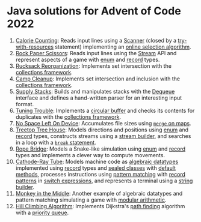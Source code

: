 # Java solutions for Advent of Code 2022

 1. [Calorie Counting](https://adventofcode.com/2022/day/1): Reads input lines using a [Scanner](https://docs.oracle.com/en/java/javase/19/docs/api/java.base/java/util/Scanner.html) (closed by a [try-with-resources](https://docs.oracle.com/javase/tutorial/essential/exceptions/tryResourceClose.html) statement) implementing an [online selection algorithm](https://en.m.wikipedia.org/wiki/Selection_algorithm#Online_selection_algorithm).
 1. [Rock Paper Scissors](https://adventofcode.com/2022/day/2): Reads input lines using the [Stream](https://docs.oracle.com/en/java/javase/19/docs/api/java.base/java/util/stream/package-summary.html) API and represent aspects of a game with [enum] and [record] types.
 1. [Rucksack Reorganization](https://adventofcode.com/2022/day/3): Implements set intersection with the [collections framework].
 1. [Camp Cleanup](https://adventofcode.com/2022/day/4): Implements set intersection and inclusion with the [collections framework].
 1. [Supply Stacks](https://adventofcode.com/2022/day/5): Builds and manipulates stacks with the [Dequeue](https://download.java.net/java/early_access/panama/docs/api/java.base/java/util/Deque.html) interface and defines a hand-written parser for an interesting input format.
 1. [Tuning Trouble](https://adventofcode.com/2022/day/6): Implements a [circular buffer](https://en.wikipedia.org/wiki/Circular_buffer) and checks its contents for duplicates with the [collections framework].
 1. [No Space Left On Device](https://adventofcode.com/2022/day/7): Accumulates file sizes using [`merge` on maps](https://docs.oracle.com/en/java/javase/19/docs/api/java.base/java/util/Map.html#merge(K,V,java.util.function.BiFunction)). 
 1. [Treetop Tree House](https://adventofcode.com/2022/day/8): Models directions and positions using [enum] and [record] types, constructs streams using a [stream builder](https://docs.oracle.com/en/java/javase/19/docs/api/java.base/java/util/stream/Stream.Builder.html), and searches in a loop with a [`break` statement](https://docs.oracle.com/javase/tutorial/java/nutsandbolts/branch.html).
 1. [Rope Bridge](https://adventofcode.com/2022/day/9): Models a Snake-like simulation using [enum] and [record] types and implements a clever way to compute movements.
 1. [Cathode-Ray Tube](https://adventofcode.com/2022/day/10): Models machine code as [algebraic datatypes](https://sebfisch.github.io/java-data/) implemented using [record] types and [sealed classes](https://openjdk.org/jeps/409) with [default methods](https://docs.oracle.com/javase/tutorial/java/IandI/defaultmethods.html), processes instructions using [pattern matching](https://openjdk.org/jeps/427) with [record patterns](https://openjdk.org/jeps/405) in [switch expressions](https://openjdk.org/jeps/361), and represents a terminal using a [string builder](https://docs.oracle.com/en/java/javase/19/docs/api/java.base/java/lang/StringBuilder.html).
 1. [Monkey in the Middle](https://adventofcode.com/2022/day/11): Another example of algebraic datatypes and pattern matching simulating a game with [modular arithmetic](https://en.wikipedia.org/wiki/Modular_arithmetic).
 1. [Hill Climbing Algorithm](https://adventofcode.com/2022/day/12): Implements Dijkstra's [path finding](https://www.redblobgames.com/pathfinding/a-star/introduction.html#dijkstra) algorithm with a [priority queue](https://docs.oracle.com/en/java/javase/19/docs/api/java.base/java/util/PriorityQueue.html).

[collections framework]: https://docs.oracle.com/javase/tutorial/collections/index.html
[enum]: https://docs.oracle.com/javase/tutorial/java/javaOO/enum.html
[record]: https://openjdk.org/jeps/395
